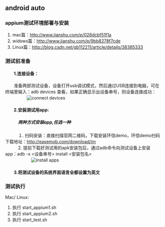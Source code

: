 ## android auto
### appium测试环境部署与安装
1.  mac篇：http://www.jianshu.com/p/028dcbf51f1a
2.  widows篇：http://www.jianshu.com/p/9bb8278f7cde
3.  Linux篇：http://blog.csdn.net/gb112211/article/details/38385333

### 测试前准备
#### 　　1.连接设备：
　　准备两部测试设备，设备打开usb调试模式，然后通过USB连接到电脑，可在终端里输入：adb devices 查看，如果正确显示出设备串号，则设备连接成功：  
　　　　　![connect devices](http://im-wiki.easemob.com/download/attachments/362722/adb_devices.png?api=v2)
#### 　　2.安装测试用app:  
#####  　　　两种方式安装app,任选一种  
　　　１. 扫码安装：直接扫描官网二维码，下载安装环信demo，环信demo扫码下载地址：http://easemob.com/download/im  
　　　2. 提前下载好测试用的apk安装包后，通过adb命令向测试设备上安装app：adb -s <设备串号> install <安装包名>  
　　　　　　![install apps](http://im-wiki.easemob.com/download/attachments/362722/install_apps.png?api=v2)  

#### 　　3.将测试设备的系统界面语言全都设置为英文  


### 测试执行  
Mac/ Linux:  
1. 执行 start_appium1.sh  
2. 执行 start_appium2.sh  
3. 执行 start_test.sh